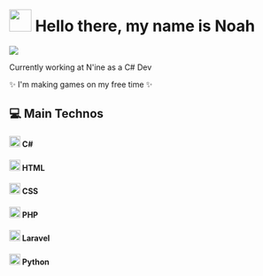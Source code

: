 # <img src="https://img.icons8.com/nolan/512/google-code.png" height="40"/> Hello there, my name is Noah

![](https://komarev.com/ghpvc/?username=noahsmo&color=blueviolet&style=flat-square)

<p> Currently working at N'ine as a C# Dev</p>

<p> ✨ I'm making games on my free time ✨</p>

## 💻 Main Technos

#### <img src="https://img.icons8.com/color/512/c-sharp-logo.png" height="20"/> C#


#### <img src="https://img.icons8.com/color/512/html-5.png" height="20"/> HTML
#### <img src="https://img.icons8.com/fluency/512/css3.png" height="20"/> CSS


#### <img src="https://img.icons8.com/ios-filled/512/php-logo.png" height="20"/> PHP
#### <img src="https://img.icons8.com/fluency/512/laravel.png" height="20"/> Laravel

#### <img src="https://img.icons8.com/color/512/python--v1.png" height="20"/> Python


<!--
**NoahSmo/NoahSmo** is a ✨ _special_ ✨ repository because its `README.md` (this file) appears on your GitHub profile.

Here are some ideas to get you started:

- 🔭 I’m currently working on ...
- 🌱 I’m currently learning ...
- 👯 I’m looking to collaborate on ...
- 🤔 I’m looking for help with ...
- 💬 Ask me about ...
- 📫 How to reach me: ...
- 😄 Pronouns: ...
- ⚡ Fun fact: ...
-->
